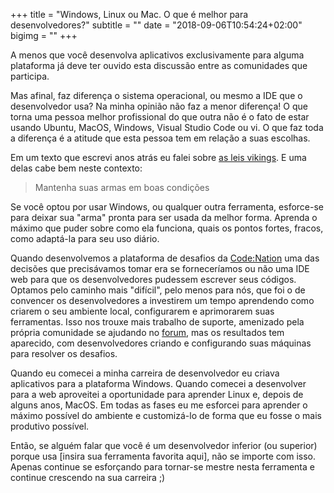 +++
title = "Windows, Linux ou Mac. O que é melhor para desenvolvedores?"
subtitle = ""
date = "2018-09-06T10:54:24+02:00"
bigimg = ""
+++

A menos que você desenvolva aplicativos exclusivamente para alguma plataforma já deve ter ouvido esta discussão entre as comunidades que participa.

Mas afinal, faz diferença o sistema operacional, ou mesmo a IDE que o desenvolvedor usa? Na minha opinião não faz a menor diferença! O que torna uma pessoa melhor profissional do que outra não é o fato de estar usando Ubuntu, MacOS, Windows, Visual Studio Code ou vi. O que faz toda a diferença é a atitude que esta pessoa tem em relação a suas escolhas. 

Em um texto que escrevi anos atrás eu falei sobre [as leis vikings](https://eltonminetto.net/2012/06/21/as-leis-vikings/). E uma delas cabe bem neste contexto:

> Mantenha suas armas em boas condições

Se você optou por usar Windows, ou qualquer outra ferramenta, esforce-se para deixar sua "arma" pronta para ser usada da melhor forma. Aprenda o máximo que puder sobre como ela funciona, quais os pontos fortes, fracos, como adaptá-la para seu uso diário. 

Quando desenvolvemos a plataforma de desafios da [Code:Nation](https://www.codenation.com.br) uma das decisões que precisávamos tomar era se forneceríamos ou não uma IDE web para que os desenvolvedores pudessem escrever seus códigos. Optamos pelo caminho mais "difícil", pelo menos para nós, que foi o de convencer os desenvolvedores a investirem um tempo aprendendo como criarem o seu ambiente local, configurarem e aprimorarem suas ferramentas. Isso nos trouxe mais trabalho de suporte, amenizado pela própria comunidade se ajudando no [forum](https://forum.codenation.com.br), mas os resultados tem aparecido, com desenvolvedores criando e configurando suas máquinas para resolver os desafios. 

Quando eu comecei a minha carreira de desenvolvedor eu criava aplicativos para a plataforma Windows. Quando comecei a desenvolver para a web aproveitei a oportunidade para aprender Linux e, depois de alguns anos, MacOS. Em todas as fases eu me esforcei para aprender o máximo possível do ambiente e customizá-lo de forma que eu fosse o mais produtivo possível. 

Então, se alguém falar que você é um desenvolvedor inferior (ou superior) porque usa [insira sua ferramenta favorita aqui], não se importe com isso. Apenas continue se esforçando para tornar-se mestre nesta ferramenta e continue crescendo na sua carreira ;)